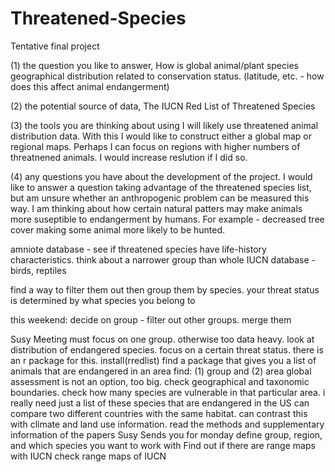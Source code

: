 # Threatened-Species
Tentative final project

(1) the question you like to answer, 
How is global animal/plant species geographical distribution related to conservation status. (latitude, etc. - how does this affect animal endangerment)

(2) the potential source of data, 
The IUCN Red List of Threatened Species

(3) the tools you are thinking about using 
I will likely use threatened animal distribution data. With this I would like to construct either a global map or regional maps. Perhaps I can focus on regions with higher numbers of threatnened animals. I would increase reslution if I did so.  

(4) any questions you have about the development of the project.
I would like to answer a question taking advantage of the threatened species list, but am unsure whether an anthropogenic problem can be measured this way. I am thinking about how certain natural patters may make animals more suseptible to endangerment by humans. For example - decreased tree cover making some animal more likely to be hunted. 


amniote database - see if threatened species have life-history characteristics.
think about a narrower group than whole IUCN database - birds, reptiles 

find a way to filter them out then group them by species. 
your threat status is determined by what species you belong to

this weekend: decide on group - filter out other groups. merge them

Susy Meeting
must focus on one group. otherwise too data heavy. 
look at distribution of endangered species. 
focus on a certain threat status. there is an r package for this. install(rredlist)
find a package that gives you a list of animals that are endangered in an area
find: (1) group and (2) area
global assessment is not an option, too big. 
check geographical and taxonomic boundaries. 
check how many species are vulnerable in that particular area. 
i really need just a list of these species that are endangered in the US
can compare two different countries with the same habitat. can contrast this with climate and land use information. 
read the methods and supplementary information of the papers Susy Sends you
for monday define group, region, and which species you want to work with 
Find out if there are range maps with IUCN
check range maps of IUCN